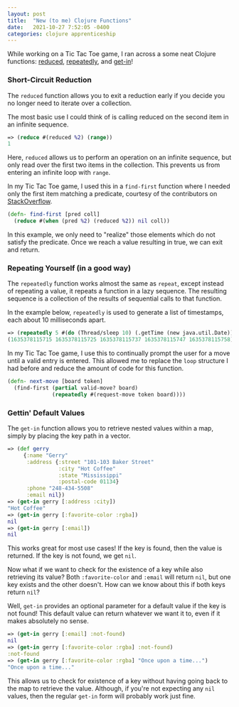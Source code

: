 ```yaml
---
layout: post
title:  "New (to me) Clojure Functions"
date:   2021-10-27 7:52:05 -0400
categories: clojure apprenticeship
---
```


While working on a Tic Tac Toe game, I ran across a some neat Clojure functions:
[reduced][clojure-reduced], [repeatedly][clojure-repeatedly], and 
[get-in][clojure-get-in]!

### Short-Circuit Reduction

The `reduced` function allows you to exit a reduction early if you decide you
no longer need to iterate over a collection.

The most basic use I could think of is calling reduced on the second item 
in an infinite sequence.

````clojure
=> (reduce #(reduced %2) (range))
1
````

Here, `reduced` allows us to perform an operation on an infinite sequence, 
but only read over the first two items in the collection. This prevents us 
from entering an infinite loop with `range`.

In my Tic Tac Toe game, I used this in a `find-first` function where I needed 
only the first item matching a predicate, courtesy of the contributors on 
[StackOverflow][stack-overflow-reduced]. 

````clojure
(defn- find-first [pred coll]
  (reduce #(when (pred %2) (reduced %2)) nil coll))
````

In this example, we only need to "realize" those elements which do not satisfy 
the predicate. Once we reach a value resulting in true, we can exit and return.

### Repeating Yourself (in a good way)

The `repeatedly` function works almost the same as `repeat`, except instead of
repeating a value, it repeats a function in a lazy sequence. The resulting 
sequence is a collection of the results of sequential calls to that function.

In the example below, `repeatedly` is used to generate a list of timestamps,
each about 10 milliseconds apart.

````clojure
=> (repeatedly 5 #(do (Thread/sleep 10) (.getTime (new java.util.Date))))
(1635378115715 1635378115725 1635378115737 1635378115747 1635378115758)
````

In my Tic Tac Toe game, I use this to continually prompt the user for a move
until a valid entry is entered. This allowed me to replace the `loop`
structure I had before and reduce the amount of code for this function.

````clojure
(defn- next-move [board token]
  (find-first (partial valid-move? board)
              (repeatedly #(request-move token board))))
````

### Gettin' Default Values

The `get-in` function allows you to retrieve nested values within a map, simply by placing the 
key path in a vector.

````clojure
=> (def gerry
     {:name "Gerry"
      :address {:street "101-103 Baker Street"
                :city "Hot Coffee"
                :state "Mississippi"
                :postal-code 01134}
      :phone "248-434-5508"
      :email nil})
=> (get-in gerry [:address :city])
"Hot Coffee"
=> (get-in gerry [:favorite-color :rgba])
nil
=> (get-in gerry [:email])
nil
````

This works great for most use cases! If the key is found, then the value is returned. 
If the key is not found, we get `nil`. 

Now what if we want to check for the existence of a key while also retrieving its value? 
Both `:favorite-color` and `:email` will return `nil`, but one key exists and the other 
doesn't. How can we know about this if both keys return `nil`?

Well, `get-in` provides an optional parameter for a default value if the key is not found!
This default value can return whatever we want it to, even if it makes absolutely no sense.

````clojure
=> (get-in gerry [:email] :not-found)
nil
=> (get-in gerry [:favorite-color :rgba] :not-found)
:not-found
=> (get-in gerry [:favorite-color :rgba] "Once upon a time...")
"Once upon a time..."
````

This allows us to check for existence of a key without having going back to the map to retrieve the value.
Although, if you're not expecting any `nil` values, then the regular `get-in` form will probably work just 
fine.

[clojure-reduced]: https://clojuredocs.org/clojure.core/reduced
[clojure-repeatedly]: https://clojuredocs.org/clojure.core/repeatedly
[clojure-get-in]: https://clojuredocs.org/clojure.core/get-in
[stack-overflow-reduced]: https://stackoverflow.com/questions/10192602/return-first-item-in-a-map-list-sequence-that-satisfies-a-predicate